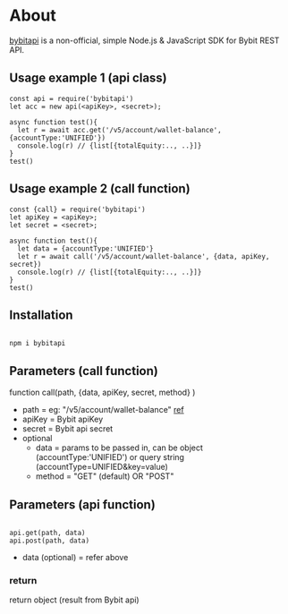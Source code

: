 # About

[bybitapi](https://www.npmjs.com/package/bybitapi) is a non-official, simple Node.js & JavaScript SDK for Bybit REST API.

## Usage example 1 (api class)

```
const api = require('bybitapi')
let acc = new api(<apiKey>, <secret>);

async function test(){
  let r = await acc.get('/v5/account/wallet-balance', {accountType:'UNIFIED'})
  console.log(r) // {list[{totalEquity:.., ..}]}
}
test()
```

## Usage example 2 (call function)

```
const {call} = require('bybitapi')
let apiKey = <apiKey>;
let secret = <secret>;

async function test(){
  let data = {accountType:'UNIFIED'}
  let r = await call('/v5/account/wallet-balance', {data, apiKey, secret})
  console.log(r) // {list[{totalEquity:.., ..}]}
}
test()
```

## Installation

```

npm i bybitapi

```

## Parameters (call function)

function call(path, {data, apiKey, secret, method} )

- path = eg: "/v5/account/wallet-balance" [ref](https://bybit-exchange.github.io/docs/api-explorer/v5/account/wallet)
- apiKey = Bybit apiKey
- secret = Bybit api secret
- optional
  - data = params to be passed in, can be object (accountType:'UNIFIED') or query string (accountType=UNIFIED&key=value)
  - method = "GET" (default) OR "POST"

## Parameters (api function)

```

api.get(path, data)
api.post(path, data)

```

- data (optional) = refer above

### return

return object (result from Bybit api)
